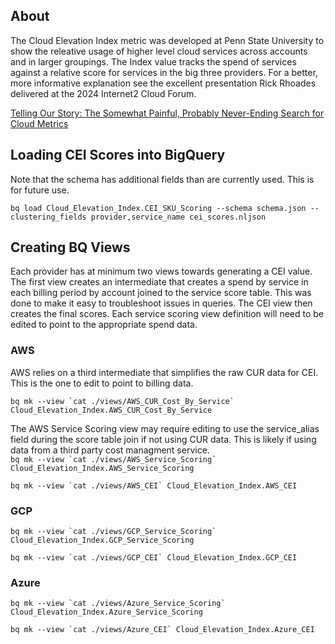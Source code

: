 ## About ##
The Cloud Elevation Index metric was developed at Penn State University to show the releative usage of higher level cloud services across accounts and in larger groupings. The Index value tracks the spend of services against a relative score for services in the big three providers. For a better, more informative explanation see the excellent presentation Rick Rhoades delivered at the 2024 Internet2 Cloud Forum.

[Telling Our Story: The Somewhat Painful, Probably Never-Ending Search for Cloud Metrics](https://drive.google.com/file/d/19nPqr4m0cxjSRZbBE-f4FiY1yiPmBLOq/view?usp=sharing)

## Loading CEI Scores into BigQuery ##

Note that the schema has additional fields than are currently used. This is for future use.  

`bq load Cloud_Elevation_Index.CEI_SKU_Scoring --schema schema.json --clustering_fields provider,service_name cei_scores.nljson`

## Creating BQ Views ##
Each provider has at minimum two views towards generating a CEI value. The first view creates an intermediate that creates a spend by service in each billing period by account joined to the service score table. This was done to make it easy to troubleshoot issues in queries. The CEI view then creates the final scores. Each service scoring view definition will need to be edited to point to the appropriate spend data.

### AWS ###
AWS relies on a third intermediate that simplifies the raw CUR data for CEI. This is the one to edit to point to billing data.

```bq mk --view `cat ./views/AWS_CUR_Cost_By_Service` Cloud_Elevation_Index.AWS_CUR_Cost_By_Service```

The AWS Service Scoring view may require editing to use the service_alias field during the score table join if not using CUR data. This is likely if using data from a third party cost managment service.  
```bq mk --view `cat ./views/AWS_Service_Scoring` Cloud_Elevation_Index.AWS_Service_Scoring```

```bq mk --view `cat ./views/AWS_CEI` Cloud_Elevation_Index.AWS_CEI```

### GCP ###
```bq mk --view `cat ./views/GCP_Service_Scoring` Cloud_Elevation_Index.GCP_Service_Scoring```

```bq mk --view `cat ./views/GCP_CEI` Cloud_Elevation_Index.GCP_CEI```

### Azure ###
```bq mk --view `cat ./views/Azure_Service_Scoring` Cloud_Elevation_Index.Azure_Service_Scoring```

```bq mk --view `cat ./views/Azure_CEI` Cloud_Elevation_Index.Azure_CEI```
